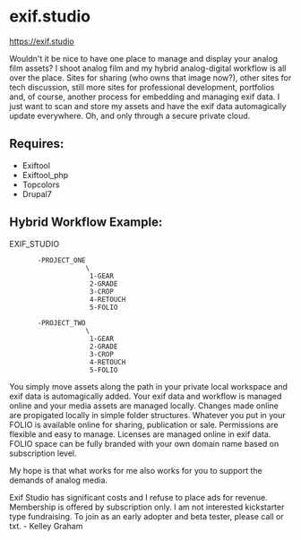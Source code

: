 # exif.studio

https://exif.studio

Wouldn't it be nice to have one place to manage and display your analog film assets? I shoot analog film and my hybrid analog-digital workflow is all over the place. Sites for sharing (who owns that image now?), other sites for tech discussion, still more sites for professional development, portfolios and, of course, another process for embedding and managing exif data. I just want to scan and store my assets and have the exif data automagically update everywhere. Oh, and only through a secure private cloud.

## Requires:

* Exiftool
* Exiftool_php
* Topcolors
* Drupal7

## Hybrid Workflow Example:

EXIF_STUDIO
           
           -PROJECT_ONE
                       \
                        1-GEAR
                        2-GRADE
                        3-CROP
                        4-RETOUCH
                        5-FOLIO

           -PROJECT_TWO
                       \
                        1-GEAR
                        2-GRADE
                        3-CROP
                        4-RETOUCH
                        5-FOLIO   
                        
You simply move assets along the path in your private local workspace and exif data is automagically added. Your exif data and workflow is managed online and your media assets are managed locally. Changes made online are propigated locally in simple folder structures. Whatever you put in your FOLIO is available online for sharing, publication or sale. Permissions are flexible and easy to manage. Licenses are managed online in exif data. FOLIO space can be fully branded with your own domain name based on subscription level.

My hope is that what works for me also works for you to support the demands of analog media.

Exif Studio has significant costs and I refuse to place ads for revenue. Membership is offered by subscription only. I am not interested kickstarter type fundraising. To join as an early adopter and beta tester, please call or txt. - Kelley Graham
